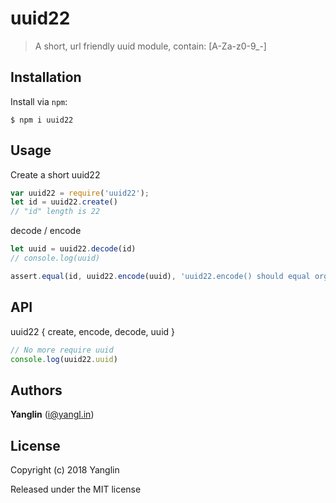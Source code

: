 # uuid22
> A short, url friendly uuid module, contain: [A-Za-z0-9_-]


## Installation

Install via `npm`:

```
$ npm i uuid22
```


## Usage

Create a short uuid22
``` js
var uuid22 = require('uuid22');
let id = uuid22.create()
// "id" length is 22
```
decode / encode
``` js
let uuid = uuid22.decode(id)
// console.log(uuid)

assert.equal(id, uuid22.encode(uuid), 'uuid22.encode() should equal orgin')
```

## API
uuid22 {
  create,
  encode,
  decode,
  uuid
}
``` js
// No more require uuid
console.log(uuid22.uuid)
```

## Authors

**Yanglin** ([i@yangl.in](mailto:mail@yanglin.me))


## License

Copyright (c) 2018 Yanglin

Released under the MIT license
